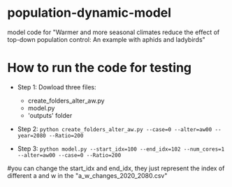 # population-dynamic-model
model code for "Warmer and more seasonal climates reduce the effect of top-down population control: An example with aphids and ladybirds"

# How to run the code for testing
- Step 1: Dowload three files:
  - create_folders_alter_aw.py
  - model.py
  - 'outputs' folder

- Step 2: 
`
python create_folders_alter_aw.py --case=0 --alter=aw00 --year=2080 --Ratio=200
`

- Step 3: 
`
python model.py --start_idx=100 --end_idx=102 --num_cores=1 --alter=aw00 --case=0 --Ratio=200
`

#you can change the start_idx and end_idx, they just represent the index of different a and w in the "a_w_changes_2020_2080.csv"
